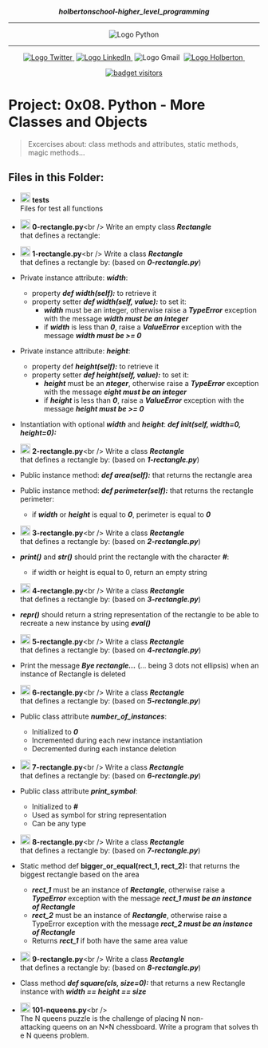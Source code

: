 <div align=center>

***holbertonschool-higher_level_programming***
<hr />
 <img src="https://www.python.org/static/community_logos/python-logo-generic.svg" alt="Logo Python" style="max-width:80%;">
 <hr />
<a href="https://twitter.com/Jepez90"><img src="https://img.shields.io/twitter/url?label=%40Jepez90&style=social&url=https%3A%2F%2Ftwitter.com%2FJepez90" alt="Logo Twitter">&nbsp;</a>
<a href="https://www.linkedin.com/in/jepez90/"><img src="https://img.shields.io/badge/jepez90-%230077B5.svg?&logo=linkedin&logoColor=white" alt="Logo LinkedIn">&nbsp;</a>
<img src="https://img.shields.io/badge/jepez90-white?style=flat&logo=gmail" alt="Logo Gmail">&nbsp;
<a href="https://twitter.com/HolbertonCOL"><img src="https://img.shields.io/badge/Holberton_School-red" alt="Logo Holberton">&nbsp;</a>

<a href="https://github.com/jepez90"><img src="https://visitor-badge.glitch.me/badge?page_id=jepez90.HigherLevelProgram.0x08&" alt="badget visitors"></a>
</div>

# Project: 0x08. Python - More Classes and Objects

> Excercises about:
class methods and attributes, static methods, magic methods...

## Files in this Folder:

* <img src="https://raw.githubusercontent.com/jepez90/jepez90.github.io/master/img/Readme_media/logo_folder.svg" alt="Logo Folder" height="20"> **tests**<br />
Files for test all functions

* <img src="https://raw.githubusercontent.com/jepez90/jepez90.github.io/master/img/Readme_media/logoPythonBasic.svg" alt="Logo Python" height="20"> **0-rectangle.py**<br />
Write an empty class ***Rectangle*** that defines a rectangle:

* <img src="https://raw.githubusercontent.com/jepez90/jepez90.github.io/master/img/Readme_media/logoPythonBasic.svg" alt="Logo Python" height="20"> **1-rectangle.py**<br />
Write a class ***Rectangle*** that defines a rectangle by: (based on ***0-rectangle.py***)
* Private instance attribute: ***width***:

    * property ***def width(self):*** to retrieve it
    * property setter ***def width(self, value):*** to set it:
        * ***width*** must be an integer, otherwise raise a ***TypeError*** exception with the message ***width must be an integer***
        * if ***width*** is less than ***0***, raise a ***ValueError*** exception with the message ***width must be >= 0***

* Private instance attribute: ***height***:

    * property def ***height(self):*** to retrieve it
    * property setter ***def height(self, value):*** to set it:
        * ***height*** must be an ***nteger***, otherwise raise a ***TypeError*** exception with the message ***eight must be an integer***
        * if ***height*** is less than ***0***, raise a ***ValueError*** exception with the message ***height must be >= 0***

* Instantiation with optional ***width*** and ***height***: ***def __init__(self, width=0, height=0):***

* <img src="https://raw.githubusercontent.com/jepez90/jepez90.github.io/master/img/Readme_media/logoPythonBasic.svg" alt="Logo Python" height="20"> **2-rectangle.py**<br />
Write a class ***Rectangle*** that defines a rectangle by: (based on ***1-rectangle.py***)
* Public instance method: ***def area(self):*** that returns the rectangle area
* Public instance method: ***def perimeter(self):*** that returns the rectangle perimeter: 
    * if ***width*** or ***height*** is equal to ***0***, perimeter is equal to ***0***

* <img src="https://raw.githubusercontent.com/jepez90/jepez90.github.io/master/img/Readme_media/logoPythonBasic.svg" alt="Logo Python" height="20"> **3-rectangle.py**<br />
Write a class ***Rectangle*** that defines a rectangle by: (based on ***2-rectangle.py***)
* ***print()*** and ***str()*** should print the rectangle with the character ***#***:
    * if width or height is equal to 0, return an empty string

* <img src="https://raw.githubusercontent.com/jepez90/jepez90.github.io/master/img/Readme_media/logoPythonBasic.svg" alt="Logo Python" height="20"> **4-rectangle.py**<br />
Write a class ***Rectangle*** that defines a rectangle by: (based on ***3-rectangle.py***)
* ***repr()*** should return a string representation of the rectangle to be able to recreate a new instance by using ***eval()***

* <img src="https://raw.githubusercontent.com/jepez90/jepez90.github.io/master/img/Readme_media/logoPythonBasic.svg" alt="Logo Python" height="20"> **5-rectangle.py**<br />
Write a class ***Rectangle*** that defines a rectangle by: (based on ***4-rectangle.py***)
* Print the message ***Bye rectangle...*** (... being 3 dots not ellipsis) when an instance of Rectangle is deleted

* <img src="https://raw.githubusercontent.com/jepez90/jepez90.github.io/master/img/Readme_media/logoPythonBasic.svg" alt="Logo Python" height="20"> **6-rectangle.py**<br />
Write a class ***Rectangle*** that defines a rectangle by: (based on ***5-rectangle.py***)
* Public class attribute ***number_of_instances***:
    * Initialized to ***0***
    * Incremented during each new instance instantiation
    * Decremented during each instance deletion

* <img src="https://raw.githubusercontent.com/jepez90/jepez90.github.io/master/img/Readme_media/logoPythonBasic.svg" alt="Logo Python" height="20"> **7-rectangle.py**<br />
Write a class ***Rectangle*** that defines a rectangle by: (based on ***6-rectangle.py***)
* Public class attribute ***print_symbol***:
    * Initialized to ***#***
    * Used as symbol for string representation
    * Can be any type


* <img src="https://raw.githubusercontent.com/jepez90/jepez90.github.io/master/img/Readme_media/logoPythonBasic.svg" alt="Logo Python" height="20"> **8-rectangle.py**<br />
Write a class ***Rectangle*** that defines a rectangle by: (based on ***7-rectangle.py***)
* Static method def __bigger_or_equal(rect_1, rect_2):__ that returns the biggest rectangle based on the area
    * ***rect_1*** must be an instance of ***Rectangle***, otherwise raise a ***TypeError*** exception with the message ***rect_1 must be an instance of Rectangle***
    * ***rect_2*** must be an instance of ***Rectangle***, otherwise raise a TypeError exception with the message ***rect_2 must be an instance of Rectangle***
    * Returns ***rect_1*** if both have the same area value


* <img src="https://raw.githubusercontent.com/jepez90/jepez90.github.io/master/img/Readme_media/logoPythonBasic.svg" alt="Logo Python" height="20"> **9-rectangle.py**<br />
Write a class ***Rectangle*** that defines a rectangle by: (based on ***8-rectangle.py***)
* Class method ***def square(cls, size=0):*** that returns a new Rectangle instance with ***width == height == size***

* <img src="https://raw.githubusercontent.com/jepez90/jepez90.github.io/master/img/Readme_media/logoPythonBasic.svg" alt="Logo Python" height="20"> **101-nqueens.py**<br />
The N queens puzzle is the challenge of placing N non-attacking queens on an N×N chessboard. Write a program that solves the N queens problem.
